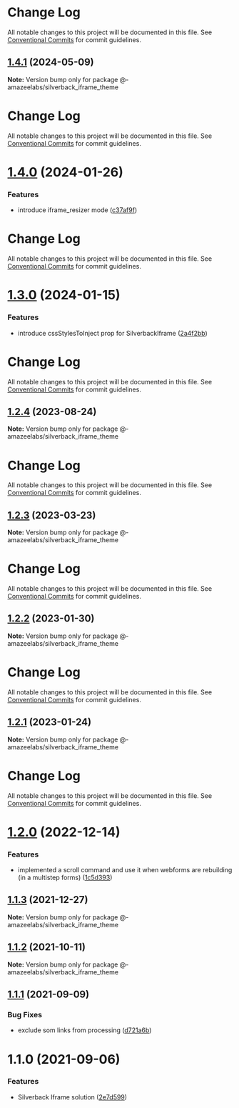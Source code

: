 # Change Log

All notable changes to this project will be documented in this file.
See [Conventional Commits](https://conventionalcommits.org) for commit guidelines.

## [1.4.1](https://github.com/AmazeeLabs/silverback-mono/compare/@-amazeelabs/silverback_iframe_theme@1.4.0...@-amazeelabs/silverback_iframe_theme@1.4.1) (2024-05-09)

**Note:** Version bump only for package @-amazeelabs/silverback_iframe_theme





# Change Log

All notable changes to this project will be documented in this file. See
[Conventional Commits](https://conventionalcommits.org) for commit guidelines.

# [1.4.0](https://github.com/AmazeeLabs/silverback-mono/compare/@-amazeelabs/silverback_iframe_theme@1.3.0...@-amazeelabs/silverback_iframe_theme@1.4.0) (2024-01-26)

### Features

- introduce iframe_resizer mode
  ([c37af9f](https://github.com/AmazeeLabs/silverback-mono/commit/c37af9f7f702bb7730bb4b13e8c2c26a01e225eb))

# Change Log

All notable changes to this project will be documented in this file. See
[Conventional Commits](https://conventionalcommits.org) for commit guidelines.

# [1.3.0](https://github.com/AmazeeLabs/silverback-mono/compare/@-amazeelabs/silverback_iframe_theme@1.2.4...@-amazeelabs/silverback_iframe_theme@1.3.0) (2024-01-15)

### Features

- introduce cssStylesToInject prop for SilverbackIframe
  ([2a4f2bb](https://github.com/AmazeeLabs/silverback-mono/commit/2a4f2bb8bc200071c17e802ecaf50ca678d5e03a))

# Change Log

All notable changes to this project will be documented in this file. See
[Conventional Commits](https://conventionalcommits.org) for commit guidelines.

## [1.2.4](https://github.com/AmazeeLabs/silverback-mono/compare/@-amazeelabs/silverback_iframe_theme@1.2.3...@-amazeelabs/silverback_iframe_theme@1.2.4) (2023-08-24)

**Note:** Version bump only for package @-amazeelabs/silverback_iframe_theme

# Change Log

All notable changes to this project will be documented in this file. See
[Conventional Commits](https://conventionalcommits.org) for commit guidelines.

## [1.2.3](https://github.com/AmazeeLabs/silverback-mono/compare/@-amazeelabs/silverback_iframe_theme@1.2.2...@-amazeelabs/silverback_iframe_theme@1.2.3) (2023-03-23)

**Note:** Version bump only for package @-amazeelabs/silverback_iframe_theme

# Change Log

All notable changes to this project will be documented in this file. See
[Conventional Commits](https://conventionalcommits.org) for commit guidelines.

## [1.2.2](https://github.com/AmazeeLabs/silverback-mono/compare/@-amazeelabs/silverback_iframe_theme@1.2.1...@-amazeelabs/silverback_iframe_theme@1.2.2) (2023-01-30)

**Note:** Version bump only for package @-amazeelabs/silverback_iframe_theme

# Change Log

All notable changes to this project will be documented in this file. See
[Conventional Commits](https://conventionalcommits.org) for commit guidelines.

## [1.2.1](https://github.com/AmazeeLabs/silverback-mono/compare/@-amazeelabs/silverback_iframe_theme@1.2.0...@-amazeelabs/silverback_iframe_theme@1.2.1) (2023-01-24)

**Note:** Version bump only for package @-amazeelabs/silverback_iframe_theme

# Change Log

All notable changes to this project will be documented in this file. See
[Conventional Commits](https://conventionalcommits.org) for commit guidelines.

# [1.2.0](https://github.com/AmazeeLabs/silverback-mono/compare/@-amazeelabs/silverback_iframe_theme@1.1.3...@-amazeelabs/silverback_iframe_theme@1.2.0) (2022-12-14)

### Features

- implemented a scroll command and use it when webforms are rebuilding (in a
  multistep forms)
  ([1c5d393](https://github.com/AmazeeLabs/silverback-mono/commit/1c5d393494544507c39fb9f1ebe300042c95a957))

## [1.1.3](https://github.com/AmazeeLabs/silverback-mono/compare/@-amazeelabs/silverback_iframe_theme@1.1.2...@-amazeelabs/silverback_iframe_theme@1.1.3) (2021-12-27)

**Note:** Version bump only for package @-amazeelabs/silverback_iframe_theme

## [1.1.2](https://github.com/AmazeeLabs/silverback-mono/compare/@-amazeelabs/silverback_iframe_theme@1.1.1...@-amazeelabs/silverback_iframe_theme@1.1.2) (2021-10-11)

**Note:** Version bump only for package @-amazeelabs/silverback_iframe_theme

## [1.1.1](https://github.com/AmazeeLabs/silverback-mono/compare/@-amazeelabs/silverback_iframe_theme@1.1.0...@-amazeelabs/silverback_iframe_theme@1.1.1) (2021-09-09)

### Bug Fixes

- exclude som links from processing
  ([d721a6b](https://github.com/AmazeeLabs/silverback-mono/commit/d721a6b6a212285c8e55799dedbc0a6ad07e217b))

# 1.1.0 (2021-09-06)

### Features

- Silverback Iframe solution
  ([2e7d599](https://github.com/AmazeeLabs/silverback-mono/commit/2e7d599c774341404081fcc0dc5001c9caaa0fa0))
